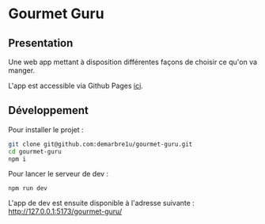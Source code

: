 # Gourmet Guru

## Presentation

Une web app mettant à disposition différentes façons de choisir ce qu'on va manger.

L'app est accessible via Github Pages [ici](https://demarbre1u.github.io/gourmet-guru/).

## Développement

Pour installer le projet :

```bash
git clone git@github.com:demarbre1u/gourmet-guru.git
cd gourmet-guru
npm i
```

Pour lancer le serveur de dev :

```
npm run dev
```

L'app de dev est ensuite disponible à l'adresse suivante : http://127.0.0.1:5173/gourmet-guru/
